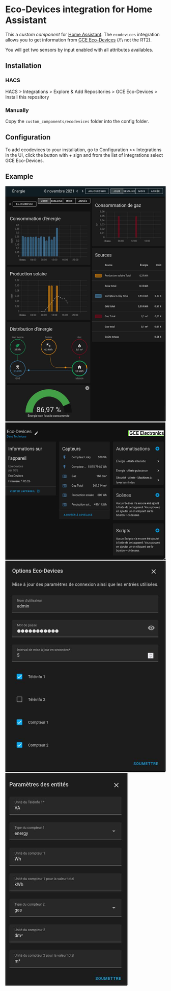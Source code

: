 # Eco-Devices integration for Home Assistant

This a _custom component_ for [Home Assistant](https://www.home-assistant.io/).
The `ecodevices` integration allows you to get information from [GCE Eco-Devices](http://gce-electronics.com/fr/carte-relais-ethernet-module-rail-din/409-teleinformation-ethernet-ecodevices.html) (/!\ not the RT2).

You will get two sensors by input enabled with all attributes availables.

## Installation

### HACS

HACS > Integrations > Explore & Add Repositories > GCE Eco-Devices > Install this repository

### Manually

Copy the `custom_components/ecodevices` folder into the config folder.

## Configuration

To add ecodevices to your installation, go to Configuration >> Integrations in the UI, click the button with + sign and from the list of integrations select GCE Eco-Devices.

## Example

![[Energy Dashboard]](.readme_content/ecodevices_energy.jpg)
![[Device page]](.readme_content/ecodevices_entities.jpg)
![[Options]](.readme_content/ecodevices_options.jpg)
![[Params]](.readme_content/ecodevices_params.jpg)
